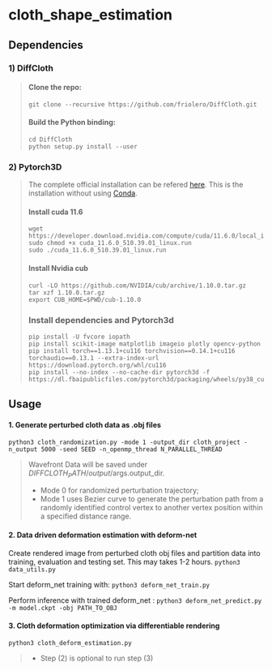 # cloth_shape_estimation


## Dependencies

### 1) DiffCloth

> #### Clone the repo:
> `git clone --recursive https://github.com/friolero/DiffCloth.git`
> 
> #### Build the Python binding:
> ```
> cd DiffCloth
> python setup.py install --user
> ```

### 2) Pytorch3D

> The complete official installation can be refered [here](https://github.com/facebookresearch/pytorch3d/blob/main/INSTALL.md). This is the installation without using [Conda](https://docs.conda.io/en/latest/).
> 
> #### Install cuda 11.6
> ```
> wget https://developer.download.nvidia.com/compute/cuda/11.6.0/local_installers/cuda_11.6.0_510.39.01_linux.run
> sudo chmod +x cuda_11.6.0_510.39.01_linux.run
> sudo ./cuda_11.6.0_510.39.01_linux.run
> ```
> 
> #### Install Nvidia cub
> ```
> curl -LO https://github.com/NVIDIA/cub/archive/1.10.0.tar.gz
> tar xzf 1.10.0.tar.gz
> export CUB_HOME=$PWD/cub-1.10.0
> ```
> 
> ### Install dependencies and Pytorch3d 
> ```
> pip install -U fvcore iopath 
> pip install scikit-image matplotlib imageio plotly opencv-python
> pip install torch==1.13.1+cu116 torchvision==0.14.1+cu116 torchaudio==0.13.1 --extra-index-url https://download.pytorch.org/whl/cu116
> pip install --no-index --no-cache-dir pytorch3d -f https://dl.fbaipublicfiles.com/pytorch3d/packaging/wheels/py38_cu116_pyt1130/download.html
> ```

## Usage

#### 1. Generate perturbed cloth data as .obj files
`python3 cloth_randomization.py -mode 1 -output_dir cloth_project -n_output 5000 -seed SEED -n_openmp_thread N_PARALLEL_THREAD`

> Wavefront Data will be saved under $DIFFCLOTH_PATH/output/$args.output_dir.
> * Mode 0 for randomized perturbation trajectory; 
> * Mode 1 uses Bezier curve to generate the perturbation path from a randomly identified control vertex to another vertex position within a specified distance range.


#### 2. Data driven deformation estimation with deform-net 
Create rendered image from perturbed cloth obj files and partition data into training, evaluation and testing set. This may takes 1-2 hours.
`python3 data_utils.py`

Start deform_net training with:
`python3 deform_net_train.py`

Perform inference with trained deform_net :
`python3 deform_net_predict.py -m model.ckpt -obj PATH_TO_OBJ`


#### 3. Cloth deformation optimization via differentiable rendering
`python3 cloth_deform_estimation.py`

> * Step (2) is optional to run step (3)
